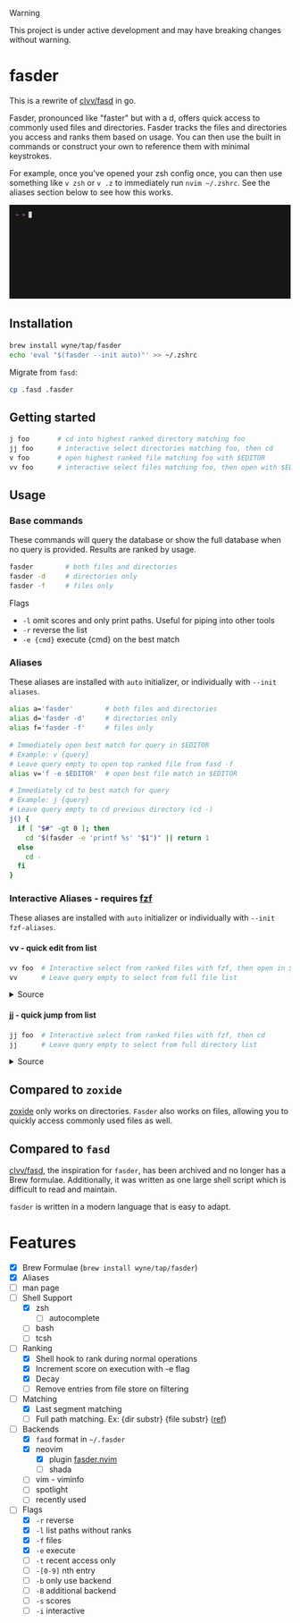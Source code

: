 > [!WARNING]
> This project is under active development and may have breaking changes without warning.

# fasder

This is a rewrite of [clvv/fasd](http://github.com/clvv/fasd) in go.

Fasder, pronounced like "faster" but with a d, offers quick access to commonly
used files and directories. Fasder tracks the files and directories you access
and ranks them based on usage. You can then use the built in commands or
construct your own to reference them with minimal keystrokes.

For example, once you've opened your zsh config once, you can then use something
like `v zsh` or `v .z` to immediately run `nvim ~/.zshrc`. See the aliases section
below to see how this works.

![Demo](./demo.gif)

## Installation

```bash
brew install wyne/tap/fasder
echo 'eval "$(fasder --init auto)"' >> ~/.zshrc
```

Migrate from `fasd`:

```bash
cp .fasd .fasder
```

## Getting started

```bash
j foo       # cd into highest ranked directory matching foo
jj foo      # interactive select directories matching foo, then cd
v foo       # open highest ranked file matching foo with $EDITOR
vv foo      # interactive select files matching foo, then open with $EDITOR
```

## Usage

### Base commands

These commands will query the database or show the full database when no
query is provided. Results are ranked by usage.

```bash
fasder        # both files and directories
fasder -d     # directories only
fasder -f     # files only
```

Flags

- `-l` omit scores and only print paths. Useful for piping into other tools
- `-r` reverse the list
- `-e {cmd}` execute {cmd} on the best match

### Aliases

These aliases are installed with `auto` initializer, or individually
with `--init aliases`.

```bash
alias a='fasder'        # both files and directories
alias d='fasder -d'     # directories only
alias f='fasder -f'     # files only
```

```bash
# Immediately open best match for query in $EDITOR
# Example: v {query}
# Leave query empty to open top ranked file from fasd -f
alias v='f -e $EDITOR'  # open best file match in $EDITOR
```

```bash
# Immediately cd to best match for query
# Example: j {query}
# Leave query empty to cd previous directory (cd -)
j() {
  if [ "$#" -gt 0 ]; then
    cd "$(fasder -e 'printf %s' "$1")" || return 1
  else
    cd -
  fi
}
```

### Interactive Aliases - requires [fzf](https://github.com/junegunn/fzf)

These aliases are installed with `auto` initializer or individually with
`--init fzf-aliases`.

#### vv - quick edit from list

```bash
vv foo  # Interactive select from ranked files with fzf, then open in $EDITOR
vv      # Leave query empty to select from full file list
```

<details>
  <summary>Source</summary>

> ```bash
> # Interactive edit from list
> vv() {
>   local selection
>   # Get the selection from fasder and fzf
>   selection=$(fasder -r -f -l "$1" | fzf -1 -0 --no-sort +m --height=10)
>
>   # Check if a selection was made
>   if [[ -n "$selection" ]]; then
>       # Ensure the editor is set and handle potential issues
>       if [[ -z "$EDITOR" ]]; then
>           echo "EDITOR environment variable is not set."
>           return 1
>       fi
>
>       # Use xargs with -r to prevent running the editor if no selection
>       echo "Selection: $selection"
>       echo "$selection" | xargs -r "$EDITOR"
>   else
>       echo "No selection made."
>       return 1
>   fi
> }
> ```

</details>

#### jj - quick jump from list

```bash
jj foo  # Interactive select from ranked files with fzf, then cd
jj      # Leave query empty to select from full directory list
```

<details>
  <summary>Source</summary>

> ```bash
> # Interactive cd from list
> jj () {
>   local selection
>   selection=$(fasder -r -d -l "$1" | fzf -1 -0 --no-sort +m --height=10)
>   if [[ -n "$selection" ]]; then
>     echo "Selection: $selection"
>     cd "$selection" || return 1
>   else
>     echo "No selection made"
>     return 1
>   fi
> }
> ```

</details>

## Compared to `zoxide`

[zoxide](https://github.com/ajeetdsouza/zoxide) only works on directories.
`Fasder` also works on files, allowing you to quickly access commonly used files as well.

## Compared to `fasd`

[clvv/fasd](http://github.com/clvv/fasd), the inspiration for `fasder`, has been
archived and no longer has a Brew formulae. Additionally, it was written as
one large shell script which is difficult to read and maintain.

`fasder` is written in a modern language that is easy to adapt.

# Features

- [x] Brew Formulae (`brew install wyne/tap/fasder`)
- [x] Aliases
- [ ] man page
- [ ] Shell Support
  - [x] zsh
    - [ ] autocomplete
  - [ ] bash
  - [ ] tcsh
- [ ] Ranking
  - [x] Shell hook to rank during normal operations
  - [x] Increment score on execution with -e flag
  - [x] Decay
  - [ ] Remove entries from file store on filtering
- [ ] Matching
  - [x] Last segment matching
  - [ ] Full path matching. Ex: {dir substr} {file substr} ([ref](https://github.com/clvv/fasd?tab=readme-ov-file#matching))
- [ ] Backends
  - [x] `fasd` format in `~/.fasder`
  - [x] neovim
    - [x] plugin [fasder.nvim](https://github.com/wyne/fasder.nvim)
    - [ ] shada
  - [ ] vim - viminfo
  - [ ] spotlight
  - [ ] recently used
- [ ] Flags
  - [x] `-r` reverse
  - [x] `-l` list paths without ranks
  - [x] `-f` files
  - [x] `-e` execute
  - [ ] `-t` recent access only
  - [ ] `-[0-9]` nth entry
  - [ ] `-b` only use backend
  - [ ] `-B` additional backend
  - [ ] `-s` scores
  - [ ] `-i` interactive
